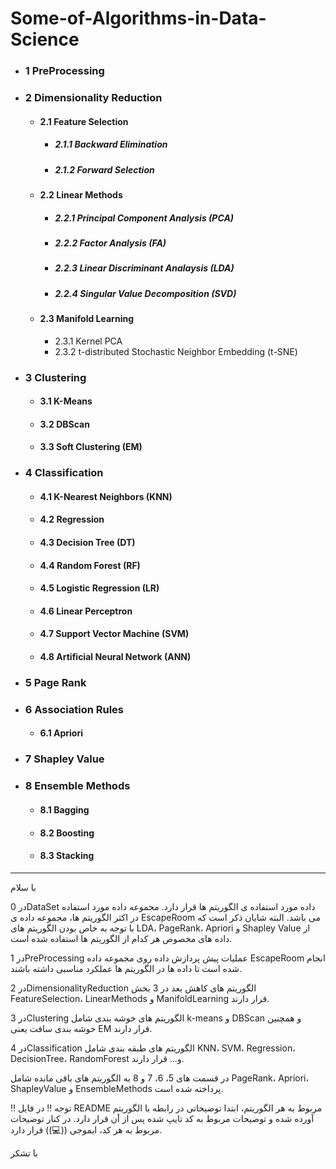 # Some-of-Algorithms-in-Data-Science

+ ### 1 PreProcessing
+ ### 2 Dimensionality Reduction
  + #### 2.1 Feature Selection
    + ##### 2.1.1 Backward Elimination
    + ##### 2.1.2 Forward Selection
  + #### 2.2 Linear Methods
    + ##### 2.2.1 Principal Component Analysis (PCA)
    + ##### 2.2.2 Factor Analysis (FA)
    + ##### 2.2.3 Linear Discriminant Analaysis (LDA)
    + ##### 2.2.4 Singular Value Decomposition (SVD)
  + #### 2.3 Manifold Learning
    + 2.3.1 Kernel PCA
    + 2.3.2 t-distributed Stochastic Neighbor Embedding (t-SNE)
+ ### 3 Clustering
  + #### 3.1 K-Means
  + #### 3.2 DBScan
  + #### 3.3 Soft Clustering (EM)
+ ### 4 Classification
  + #### 4.1 K-Nearest Neighbors (KNN)
  + #### 4.2 Regression
  + #### 4.3 Decision Tree (DT)
  + #### 4.4 Random Forest (RF)
  + #### 4.5 Logistic Regression (LR)
  + #### 4.6 Linear Perceptron
  + #### 4.7 Support Vector Machine (SVM)
  + #### 4.8 Artificial Neural Network (ANN)
+ ### 5 Page Rank
+ ### 6 Association Rules
  + #### 6.1 Apriori
+ ### 7 Shapley Value
+ ### 8 Ensemble Methods
  + #### 8.1 Bagging
  + #### 8.2 Boosting
  + #### 8.3 Stacking

----

با سلام

در 0DataSet داده مورد استفاده ی الگوریتم ها قرار دارد. مجموعه داده مورد استفاده در اکثر الگوریتم ها، مجموعه داده ی EscapeRoom می باشد.
البته شایان ذکر است که با توجه به خاص بودن الگوریتم های LDA، PageRank، Apriori و Shapley Value از داده های مخصوص هر کدام از الگوریتم ها استفاده شده است.

در 1PreProcessing عملیات پیش پردازش داده روی مجموعه داده EscapeRoom انجام شده است تا داده ها در الگوریتم ها عملکرد مناسبی داشته باشند.

در 2DimensionalityReduction الگوریتم های کاهش بعد در 3 بخش FeatureSelection، LinearMethods و ManifoldLearning قرار دارند.

در 3Clustering الگوریتم های خوشه بندی شامل k-means و DBScan و همچنین خوشه بندی سافت یعنی EM قرار دارند.

در 4Classification الگوریتم های طبقه بندی شامل KNN، SVM، Regression، DecisionTree، RandomForest و... قرار دارند.

در قسمت های 5، 6، 7 و 8 به الگوریتم های باقی مانده شامل PageRank، Apriori، ShapleyValue و EnsembleMethods پرداخته شده است.

‼️ توجه ‼️ در فایل README مربوط به هر الگوریتم، ابتدا توضیحاتی در رابطه با الگوریتم آورده شده و توضیحات مربوط به کد تایپ شده پس از آن قرار دارد.
در کنار توضیحات مربوط به هر کد، ایموجی ((💻)) قرار دارد.

با تشکر
